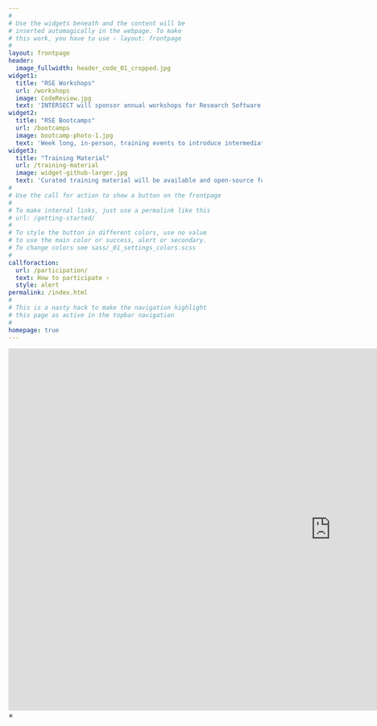 ```yaml
---
#
# Use the widgets beneath and the content will be
# inserted automagically in the webpage. To make
# this work, you have to use › layout: frontpage
#
layout: frontpage
header:
  image_fullwidth: header_code_01_cropped.jpg
widget1:
  title: "RSE Workshops"
  url: /workshops
  image: CodeReview.jpg
  text: 'INTERSECT will sponsor annual workshops for Research Software Engineers to develop and refine training materials.'
widget2:
  title: "RSE Bootcamps"
  url: /bootcamps
  image: bootcamp-photo-1.jpg
  text: 'Week long, in-person, training events to introduce intermediate/advanced research software developers to Research Software Engineering concepts and techniques'
widget3:
  title: "Training Material"
  url: /training-material
  image: widget-github-larger.jpg
  text: 'Curated training material will be available and open-source for the community to use locally and suggest changes'
#
# Use the call for action to show a button on the frontpage
#
# To make internal links, just use a permalink like this
# url: /getting-started/
#
# To style the button in different colors, use no value
# to use the main color or success, alert or secondary.
# To change colors see sass/_01_settings_colors.scss
#
callforaction:
  url: /participation/
  text: How to participate ›
  style: alert
permalink: /index.html
#
# This is a nasty hack to make the navigation highlight
# this page as active in the topbar navigation
#
homepage: true
---
```


<div id="videoModal" class="reveal-modal large" data-reveal="">
  <div class="flex-video widescreen vimeo" style="display: block;">
    <iframe width="1280" height="720" src="https://www.youtube.com/embed/3b5zCFSmVvU" frameborder="0" allowfullscreen></iframe>
  </div>
  <a class="close-reveal-modal">&#215;</a>
</div>
